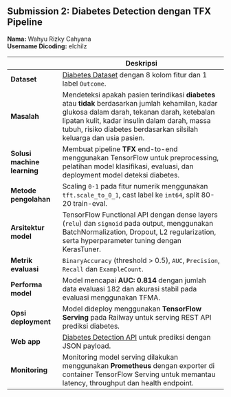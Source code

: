 ## Submission 2: Diabetes Detection dengan TFX Pipeline

**Nama:** Wahyu Rizky Cahyana  
**Username Dicoding:** elchilz

|                          | Deskripsi                                                                 |
|--------------------------|---------------------------------------------------------------------------|
| **Dataset**              | [Diabetes Dataset](https://www.kaggle.com/datasets/akshaydattatraykhare/diabetes-dataset) dengan 8 kolom fitur dan 1 label `Outcome`. |
| **Masalah**              | Mendeteksi apakah pasien terindikasi **diabetes** atau **tidak** berdasarkan jumlah kehamilan, kadar glukosa dalam darah, tekanan darah, ketebalan lipatan kulit, kadar insulin dalam darah, massa tubuh, risiko diabetes berdasarkan silsilah keluarga dan usia pasien. |
| **Solusi machine learning** | Membuat pipeline **TFX** end-to-end menggunakan TensorFlow untuk preprocessing, pelatihan model klasifikasi, evaluasi, dan deployment model deteksi diabetes. |
| **Metode pengolahan**    | Scaling `0-1` pada fitur numerik menggunakan `tft.scale_to_0_1`, cast label ke `int64`, split 80-20 train-eval. |
| **Arsitektur model**     | TensorFlow Functional API dengan dense layers (`relu`) dan `sigmoid` pada output, menggunakan BatchNormalization, Dropout, L2 regularization, serta hyperparameter tuning dengan KerasTuner. |
| **Metrik evaluasi**      | `BinaryAccuracy` (threshold > 0.5), `AUC`, `Precision`, `Recall` dan `ExampleCount`.  |
| **Performa model**       | Model mencapai **AUC: 0.814** dengan jumlah data evaluasi 182 dan akurasi stabil pada evaluasi menggunakan TFMA. |
| **Opsi deployment**      | Model dideploy menggunakan **TensorFlow Serving** pada Railway untuk serving REST API prediksi diabetes. |
| **Web app**              | [Diabetes Detection API](https://mlops2-production-fce5.up.railway.app/) untuk prediksi dengan JSON payload. |
| **Monitoring**           | Monitoring model serving dilakukan menggunakan **Prometheus** dengan exporter di container TensorFlow Serving untuk memantau latency, throughput dan health endpoint. |
